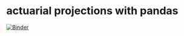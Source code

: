 # actuarial projections with pandas
[![Binder](https://mybinder.org/badge_logo.svg)](https://mybinder.org/v2/gh/leovt/actuarial/master)
